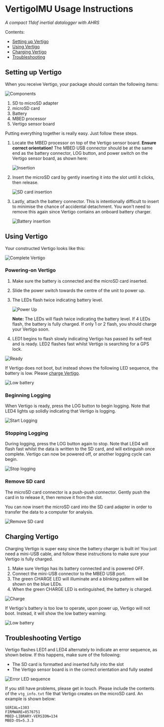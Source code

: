 # VertigoIMU Usage Instructions

_A compact 11dof inertial datalogger with AHRS_

Contents:

* [Setting up Vertigo](#building)
* [Using Vertigo](#usage)
* [Charging Vertigo](#charging)
* [Troubleshooting](#troubleshooting)

## <a name="building"></a>Setting up Vertigo

When you receive Vertigo, your package should contain the following items:

![Components](components.jpg)

1. SD to microSD adapter
2. microSD card
3. Battery
4. MBED processor
5. Vertigo sensor board

Putting everything together is really easy. Just follow these steps.

1. Locate the MBED processor on top of the Vertigo sensor board. **Ensure
correct orientation!** The MBED USB connector should be at the same end as the
battery connector, LOG button, and power switch on the Vertigo sensor board, as shown here:

    ![Insertion](config-insert.gif)

2. Insert the microSD card by gently inserting it into the slot until it
clicks, then release.

    ![SD card insertion](config-sd.gif)

3. Lastly, attach the battery connector. This is intentionally difficult to
insert to minimise the chance of accidental detachment. You won't need to
remove this again since Vertigo contains an onboard battery charger.

    ![Battery insertion](config-batt.gif)

## <a name="usage"></a>Using Vertigo

Your constructed Vertigo looks like this:

![Complete Vertigo](labels.jpg)

### Powering-on Vertigo

1. Make sure the battery is connected and the microSD card inserted.
2. Slide the power switch towards the centre of the unit to power up.
3. The LEDs flash twice indicating battery level. 

    ![Power Up](powerup.gif)

    **Note:** The LEDs will flash twice indicating the battery level. If 4 LEDs
flash, the battery is fully charged. If only 1 or 2 flash, you should charge
your Vertigo soon.

4. LED1 begins to flash slowly indicating Vertigo has passed its self-test and
is ready. LED2 flashes fast whilst Vertigo is searching for a GPS lock.

![Ready](ready.gif)

If Vertigo does not boot, but instead shows the following LED sequence, the
battery is low. Please [charge Vertigo](#charging).

![Low battery](lowbatt.gif)

### Beginning Logging

When Vertigo is ready, press the LOG button to begin logging. Note that LED4
lights up solidly indicating that Vertigo is logging.

![Start Logging](startlogging.gif)

### Stopping Logging

During logging, press the LOG button again to stop. Note that LED4 will flash
fast whilst the data is written to the SD card, and will extinguish once
complete. Vertigo can now be powered off, or another logging cycle can begin.

![Stop logging](stoplogging.gif)

### Remove SD card

The microSD card connector is a push-push connector. Gently push the card in to
release it, then remove it from the slot.

You can now insert the microSD card into the SD card adapter in order to
transfer the data to a computer for analysis.

![Remove SD card](removesd.gif)

## <a name="charging"></a>Charging Vertigo

Charging Vertigo is super easy since the battery charger is built in! You just
need a mini-USB cable, and follow these instructions to make sure your Vertigo
is fully charged.

1. Make sure Vertigo has its battery connected and is powered OFF.
2. Connect the mini-USB connector to the MBED USB port.
3. The green CHARGE LED will illuminate and a blinking pattern will be shown on
the blue LEDs.
4. When the green CHARGE LED is extinguished, the battery is charged.

![Charge](charge.gif)

If Vertigo's battery is too low to operate, upon power up, Vertigo will not
boot. Instead, it will show the low battery warning:

![Low battery](lowbatt.gif)

## <a name="troubleshooting"></a>Troubleshooting Vertigo

Vertigo flashes LED1 and LED4 alternately to indicate an error sequence, as
shown below. If this happens, make sure of the following:

* The SD card is formatted and inserted fully into the slot
* The Vertigo sensor board is in the correct orientation and fully seated

![Error LED sequence](errorseq.gif)

If you still have problems, please get in touch. Please include the contents of
the `vtg_info.txt` file that Vertigo creates on the microSD card. An example is
shown below:

    SERIAL=1303
    FIRMWARE=8576751
    MBED-LIBRARY-VERSION=134
    MBED-OS=5.3.3
